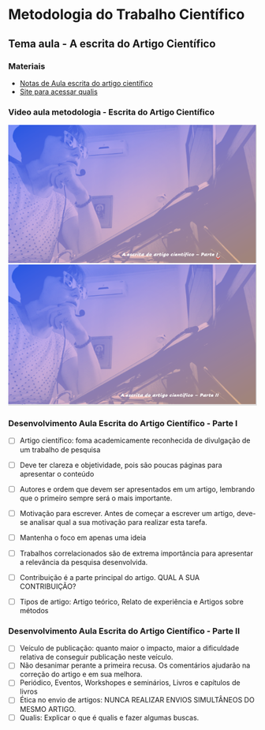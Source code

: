 # Metodologia do Trabalho Científico
## Tema aula - A escrita do Artigo Científico

### Materiais
- [Notas de Aula escrita do artigo científico](escrita_artigo_cientifico.pdf)
- [Site para acessar qualis](https://qualis.ic.ufmt.br/)

### Video aula metodologia -  Escrita do Artigo Científico
[![Escrita do artito científico - Parte I](capa_15.png)](https://youtu.be/yh-F27qlnnI)
[![Escrita do artito científico - Parte II](capa_16.png)](https://youtu.be/YS0yExrxnH8)



### Desenvolvimento Aula Escrita do Artigo Científico - Parte I

- [ ] Artigo científico: foma academicamente reconhecida de divulgação de um trabalho de pesquisa
- [ ] Deve ter clareza e objetividade, pois são poucas páginas para apresentar o conteúdo
- [ ] Autores e ordem que devem ser apresentados em um artigo, lembrando que o primeiro sempre será o mais importante.
- [ ] Motivação para escrever. Antes de começar a escrever um artigo, deve-se analisar qual a sua motivação para realizar esta tarefa.
- [ ] Mantenha o foco em apenas uma ideia
- [ ] Trabalhos correlacionados são de extrema importância para apresentar a relevância da pesquisa desenvolvida.
- [ ] Contribuição é a parte principal do artigo. QUAL A SUA CONTRIBUIÇÃO?
- [ ] Tipos de artigo: Artigo teórico, Relato de experiência e Artigos sobre métodos


### Desenvolvimento Aula Escrita do Artigo Científico - Parte II

- [ ] Veículo de publicação: quanto maior o impacto, maior a dificuldade relativa de conseguir publicação neste veículo.
- [ ] Não desanimar perante a primeira recusa. Os comentários ajudarão na correção do artigo e em sua melhora.
- [ ] Periódico, Eventos, Workshopes e seminários, Livros e capítulos de livros
- [ ] Ética no envio de artigos: NUNCA REALIZAR ENVIOS SIMULTÂNEOS DO MESMO ARTIGO.
- [ ] Qualis: Explicar o que é qualis e fazer algumas buscas.
